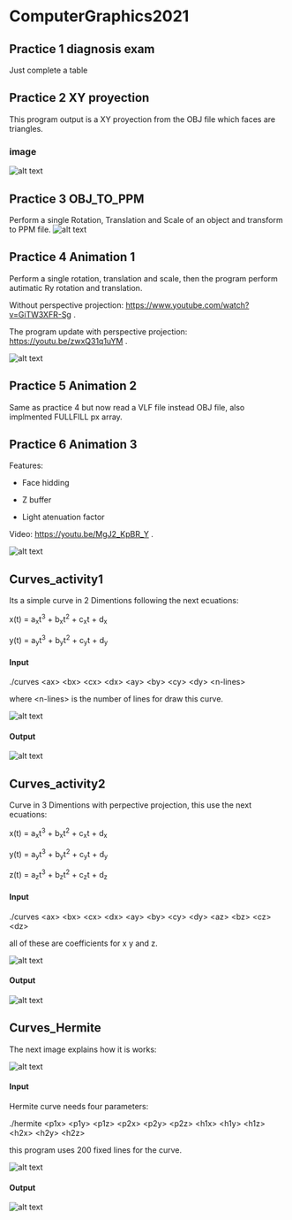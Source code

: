 # ComputerGraphics2021

## Practice 1 diagnosis exam
Just complete a table

## Practice 2 XY proyection
This program output is a XY proyection from the OBJ file which faces are triangles.
### image
![alt text](https://github.com/MagnesiaReal/ComputerGraphics2021/blob/main/tests/2021-12-03-18:17:27.png)

## Practice 3 OBJ_TO_PPM
Perform a single Rotation, Translation and Scale of an object and transform to PPM file.
![alt text](https://github.com/MagnesiaReal/ComputerGraphics2021/blob/main/tests/2021-12-03-18:32:24.png)

## Practice 4 Animation 1
Perform a single rotation, translation and scale, then the program perform autimatic Ry rotation and translation.

Without perspective projection: https://www.youtube.com/watch?v=GiTW3XFR-Sg .

The program update with perspective projection: https://youtu.be/zwxQ31q1uYM .

![alt text](https://github.com/MagnesiaReal/ComputerGraphics2021/blob/main/tests/2021-12-03-18:17:17.png)

## Practice 5 Animation 2
Same as practice 4 but now read a VLF file instead OBJ file, also implmented FULLFILL px array.

## Practice 6 Animation 3
Features:

- Face hidding

- Z buffer

- Light atenuation factor

Video: https://youtu.be/MgJ2_KpBR_Y .

![alt text](https://github.com/MagnesiaReal/ComputerGraphics2021/blob/main/tests/2021-12-03-18:16:57.png)

## Curves_activity1
Its a simple curve in 2 Dimentions following the next ecuations:

x(t) = a<sub>x</sub>t<sup>3</sup> + b<sub>x</sub>t<sup>2</sup> + c<sub>x</sub>t + d<sub>x</sub>

y(t) = a<sub>y</sub>t<sup>3</sup> + b<sub>y</sub>t<sup>2</sup> + c<sub>y</sub>t + d<sub>y</sub>

#### Input
./curves \<ax\> \<bx\> \<cx\> \<dx\> \<ay\> \<by\> \<cy\> \<dy\> \<n-lines\>
  
where \<n-lines\> is the number of lines for draw this curve.

![alt text](https://github.com/MagnesiaReal/ComputerGraphics2021/blob/main/tests/2022-01-04-16:17:17.png)

#### Output

![alt text](https://github.com/MagnesiaReal/ComputerGraphics2021/blob/main/tests/curve2D.png)

## Curves_activity2
Curve in 3 Dimentions with perpective projection, this use the next ecuations:

x(t) = a<sub>x</sub>t<sup>3</sup> + b<sub>x</sub>t<sup>2</sup> + c<sub>x</sub>t + d<sub>x</sub>

y(t) = a<sub>y</sub>t<sup>3</sup> + b<sub>y</sub>t<sup>2</sup> + c<sub>y</sub>t + d<sub>y</sub>

z(t) = a<sub>z</sub>t<sup>3</sup> + b<sub>z</sub>t<sup>2</sup> + c<sub>z</sub>t + d<sub>z</sub>

#### Input

./curves \<ax\> \<bx\> \<cx\> \<dx\> \<ay\> \<by\> \<cy\> \<dy\> \<az\> \<bz\> \<cz\> \<dz\>

all of these are coefficients for x y and z.

![alt text](https://github.com/MagnesiaReal/ComputerGraphics2021/blob/main/tests/2022-01-04-16:33:32.png)

#### Output

![alt text](https://github.com/MagnesiaReal/ComputerGraphics2021/blob/main/tests/curve3D.png)

## Curves_Hermite

The next image explains how it is works:

![alt text](https://github.com/MagnesiaReal/ComputerGraphics2021/blob/main/tests/2022-01-04-16:41:36.png)

#### Input

Hermite curve needs four parameters:

./hermite \<p1x\> \<p1y\> \<p1z\> \<p2x\> \<p2y\> \<p2z\> \<h1x\> \<h1y\> \<h1z\> \<h2x\> \<h2y\> \<h2z\>

this program uses 200 fixed lines for the curve.

![alt text](https://github.com/MagnesiaReal/ComputerGraphics2021/blob/main/tests/2022-01-04-16:26:31.png)

#### Output

![alt text](https://github.com/MagnesiaReal/ComputerGraphics2021/blob/main/tests/hermite_curve.png)


